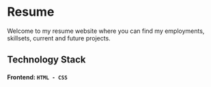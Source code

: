 # Resume

Welcome to my resume website where you can find my employments, skillsets, current and future projects.

## Technology Stack

#### Frontend: `HTML - CSS`
